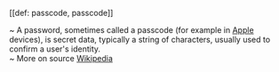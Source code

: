 [[def: passcode, passcode]]

~ A password, sometimes called a passcode (for example in [Apple](https://en.wikipedia.org/wiki/Apple_Inc.) devices), is secret data, typically a string of characters, usually used to confirm a user's identity.  
~ More on source [Wikipedia](https://en.wikipedia.org/wiki/Password)
